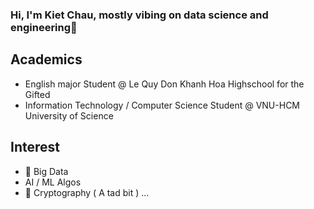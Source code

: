 ### Hi, I'm Kiet Chau, mostly vibing on data science and engineering👋

## Academics
- English major Student @ Le Quy Don Khanh Hoa Highschool for the Gifted
- Information Technology / Computer Science Student @ VNU-HCM University of Science

## Interest
- 🌱 Big Data
- AI / ML Algos 
- 🤔 Cryptography ( A tad bit ) ...
